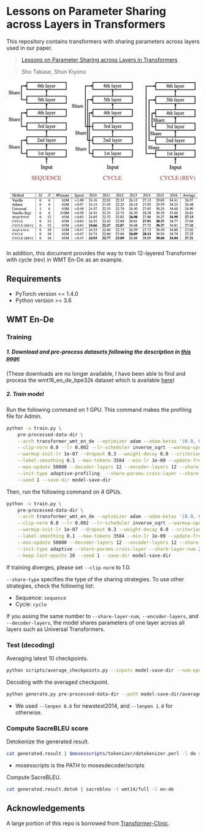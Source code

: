 # Lessons on Parameter Sharing across Layers in Transformers

This repository contains transformers with sharing parameters across layers used in our paper.

>[Lessons on Parameter Sharing across Layers in Transformers](https://arxiv.org/abs/2104.06022)

>Sho Takase, Shun Kiyono


![Method](./method_examples.png "Methods")

![Result](./result_table.png "Results")


In addition, this document provides the way to train 12-layered Transformer with cycle (rev) in WMT En-De as an example.

## Requirements

- PyTorch version == 1.4.0
- Python version >= 3.6


## WMT En-De

### Training

##### 1. Download and pre-process datasets following the description in [this page](https://github.com/pytorch/fairseq/tree/master/examples/scaling_nmt)
(These downloads are no longer available, I have been able to find and process the wmt16_en_de_bpe32k dataset which is available [here](https://drive.google.com/drive/folders/1syjwVvPTv50tCOAT4_A3SvvBT80oyR41?usp=sharing))

##### 2. Train model

Run the following command on 1 GPU. This command makes the profiling file for Admin.


```bash
python -u train.py \
    pre-processed-data-dir \
    --arch transformer_wmt_en_de --optimizer adam --adam-betas '(0.9, 0.98)' \
    --clip-norm 0.0 --lr 0.002 --lr-scheduler inverse_sqrt --warmup-updates 8000 \
    --warmup-init-lr 1e-07 --dropout 0.3 --weight-decay 0.0 --criterion label_smoothed_cross_entropy \
    --label-smoothing 0.1 --max-tokens 3584 --min-lr 1e-09 --update-freq 32 --log-interval 100 \
    --max-update 50000 --decoder-layers 12 --encoder-layers 12 --share-all-embeddings \
    --init-type adaptive-profiling  --share-params-cross-layer --share-layer-num 2 --share-type cycle_reverse \
    --seed 1 --save-dir model-save-dir
```

Then, run the following command on 4 GPUs.

```bash
python -u train.py \
    pre-processed-data-dir \
    --arch transformer_wmt_en_de --optimizer adam --adam-betas '(0.9, 0.98)' \
    --clip-norm 0.0 --lr 0.002 --lr-scheduler inverse_sqrt --warmup-updates 8000 \
    --warmup-init-lr 1e-07 --dropout 0.3 --weight-decay 0.0 --criterion label_smoothed_cross_entropy \
    --label-smoothing 0.1 --max-tokens 3584 --min-lr 1e-09 --update-freq 32 --log-interval 100 \
    --max-update 50000 --decoder-layers 12 --encoder-layers 12 --share-all-embeddings \
    --init-type adaptive --share-params-cross-layer --share-layer-num 2 --share-type cycle_reverse \
    --keep-last-epochs 20 --seed 1 --save-dir model-save-dir
```

If training diverges, please set `--clip-norm` to 1.0.

`--share-type` specifies the type of the sharing strategies.
To use other strategies, check the following list:

* Sequence: `sequence`
* Cycle: `cycle`

If you assing the same number to `--share-layer-num`, `--encoder-layers`, and `--decoder-layers`, the model shares parameters of one layer across all layers such as Universal Transformers.

### Test (decoding)

Averaging latest 10 checkpoints.

```bash
python scripts/average_checkpoints.py --inputs model-save-dir --num-epoch-checkpoints 10 --output model-save-dir/averaged.pt
```

Decoding with the averaged checkpoint.

```bash
python generate.py pre-processed-data-dir --path model-save-dir/averaged.pt  --beam 4 --lenpen 0.6 --remove-bpe | grep '^H' | sed 's/^H\-//g' | sort -t ' ' -k1,1 -n | cut -f 3- > generated.result
```

* We used ```--lenpen 0.6``` for newstest2014, and ```--lenpen 1.0``` for otherwise.


### Compute SacreBLEU score

Detokenize the generated result.

```bash
cat generated.result | $mosesscripts/tokenizer/detokenizer.perl -l de > generated.result.detok
```

* mosesscripts is the PATH to mosesdecoder/scripts

Compute SacreBLEU.

```bash
cat generated.result.detok | sacrebleu -t wmt14/full -l en-de
```

## Acknowledgements

A large portion of this repo is borrowed from [Transformer-Clinic](https://github.com/LiyuanLucasLiu/Transformer-Clinic).
